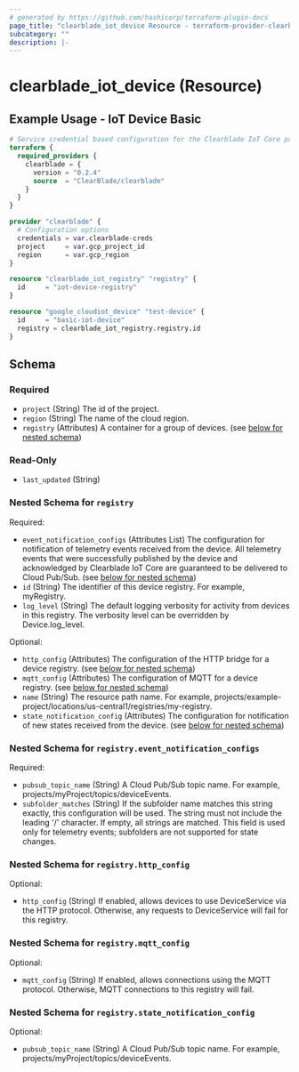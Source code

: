 ```yaml
---
# generated by https://github.com/hashicorp/terraform-plugin-docs
page_title: "clearblade_iot_device Resource - terraform-provider-clearblade"
subcategory: ""
description: |-
---
```


# clearblade_iot_device (Resource)

## Example Usage - IoT Device Basic

```terraform
# Service credential based configuration for the Clearblade IoT Core provider
terraform {
  required_providers {
    clearblade = {
      version = "0.2.4"
      source  = "ClearBlade/clearblade"
    }
  }
}

provider "clearblade" {
  # Configuration options
  credentials = var.clearblade-creds
  project     = var.gcp_project_id
  region      = var.gcp_region
}

resource "clearblade_iot_registry" "registry" {
  id     = "iot-device-registry"
}

resource "google_cloudiot_device" "test-device" {
  id     = "basic-iot-device"
  registry = clearblade_iot_registry.registry.id
}
```

<!-- schema generated by tfplugindocs -->

## Schema

### Required

- `project` (String) The id of the project.
- `region` (String) The name of the cloud region.
- `registry` (Attributes) A container for a group of devices. (see [below for nested schema](#nestedatt--registry))

### Read-Only

- `last_updated` (String)

<a id="nestedatt--registry"></a>

### Nested Schema for `registry`

Required:

- `event_notification_configs` (Attributes List) The configuration for notification of telemetry events received from the device. All telemetry events that were successfully published by the device and acknowledged by Clearblade IoT Core are guaranteed to be delivered to Cloud Pub/Sub. (see [below for nested schema](#nestedatt--registry--event_notification_configs))
- `id` (String) The identifier of this device registry. For example, myRegistry.
- `log_level` (String) The default logging verbosity for activity from devices in this registry. The verbosity level can be overridden by Device.log_level.

Optional:

- `http_config` (Attributes) The configuration of the HTTP bridge for a device registry. (see [below for nested schema](#nestedatt--registry--http_config))
- `mqtt_config` (Attributes) The configuration of MQTT for a device registry. (see [below for nested schema](#nestedatt--registry--mqtt_config))
- `name` (String) The resource path name. For example, projects/example-project/locations/us-central1/registries/my-registry.
- `state_notification_config` (Attributes) The configuration for notification of new states received from the device. (see [below for nested schema](#nestedatt--registry--state_notification_config))

<a id="nestedatt--registry--event_notification_configs"></a>

### Nested Schema for `registry.event_notification_configs`

Required:

- `pubsub_topic_name` (String) A Cloud Pub/Sub topic name. For example, projects/myProject/topics/deviceEvents.
- `subfolder_matches` (String) If the subfolder name matches this string exactly, this configuration will be used. The string must not include the leading '/' character. If empty, all strings are matched. This field is used only for telemetry events; subfolders are not supported for state changes.

<a id="nestedatt--registry--http_config"></a>

### Nested Schema for `registry.http_config`

Optional:

- `http_config` (String) If enabled, allows devices to use DeviceService via the HTTP protocol. Otherwise, any requests to DeviceService will fail for this registry.

<a id="nestedatt--registry--mqtt_config"></a>

### Nested Schema for `registry.mqtt_config`

Optional:

- `mqtt_config` (String) If enabled, allows connections using the MQTT protocol. Otherwise, MQTT connections to this registry will fail.

<a id="nestedatt--registry--state_notification_config"></a>

### Nested Schema for `registry.state_notification_config`

Optional:

- `pubsub_topic_name` (String) A Cloud Pub/Sub topic name. For example, projects/myProject/topics/deviceEvents.
